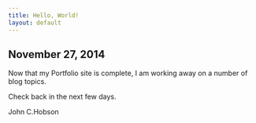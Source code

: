 ```yaml
---
title: Hello, World!
layout: default
---
```



## November 27, 2014

Now that my Portfolio site is complete, I am working away on a number of blog topics.

Check back in the next few days.

John C.Hobson
